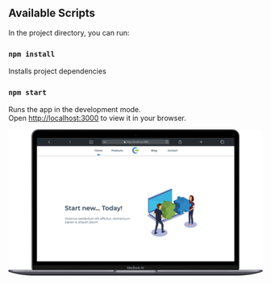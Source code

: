 ## Available Scripts

In the project directory, you can run:

### `npm install`
Installs project dependencies
### `npm start`

Runs the app in the development mode.\
Open [http://localhost:3000](http://localhost:3000) to view it in your browser.


![Screenshot](mobile.png)